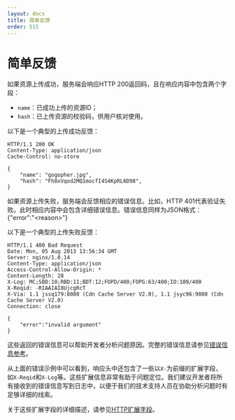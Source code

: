```yaml
---
layout: docs
title: 简单反馈
order: 515
---
```

<a id="simple-response"></a>
# 简单反馈

如果资源上传成功，服务端会响应HTTP 200返回码，且在响应内容中包含两个字段：

- `name`：已成功上传的资源ID；
- `hash`：已上传资源的校验码，供用户核对使用。

以下是一个典型的上传成功反馈：

```
HTTP/1.1 200 OK
Content-Type: application/json
Cache-Control: no-store

{
    "name": "gogopher.jpg",
    "hash": "Fh8xVqod2MQ1mocfI4S4KpRL6D98",
}
```

如果资源上传失败，服务端会反馈相应的错误信息。比如，HTTP 401代表验证失败。此时相应内容中会包含详细错误信息。错误信息同样为JSON格式：{"error":"\<reason\>"}

以下是一个典型的上传失败反馈：

```
HTTP/1.1 400 Bad Request
Date: Mon, 05 Aug 2013 13:56:34 GMT
Server: nginx/1.0.14
Content-Type: application/json
Access-Control-Allow-Origin: *
Content-Length: 28
X-Log: MC;SBD:10;RBD:11;BDT:12;FOPD/400;FOPG:63/400;IO:109/400
X-Reqid: -RIAAIAI8UjcgRcT
X-Via: 1.1 jssq179:8080 (Cdn Cache Server V2.0), 1.1 jsyc96:9080 (Cdn Cache Server V2.0)
Connection: close

{
    "error":"invalid argument"
}
```

这些返回的错误信息可以帮助开发者分析问题原因。完整的错误信息请参见[错误信息参考](http://docs.qiniu.com/api/v6/errno.html)。

从上面的错误示例中可以看到，响应头中还包含了一些以`X-`为前缀的扩展字段，如`X-Reqid`和`X-Log`等。这些扩展信息非常有助于问题定位。我们建议开发者将所有接收到的错误信息写到日志中，以便于我们的技术支持人员在协助分析问题时有足够详细的线索。

关于这些扩展字段的详细描述，请参见[HTTP扩展字段]()。